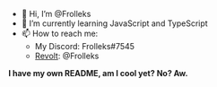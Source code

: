 - 👋 Hi, I’m @Frolleks
- 🌱 I’m currently learning JavaScript and TypeScript
- 📫 How to reach me:
  - My Discord: Frolleks#7545
  - [Revolt](https://revolt.chat): @Frolleks

**I have my own README, am I cool yet? No? Aw.**
